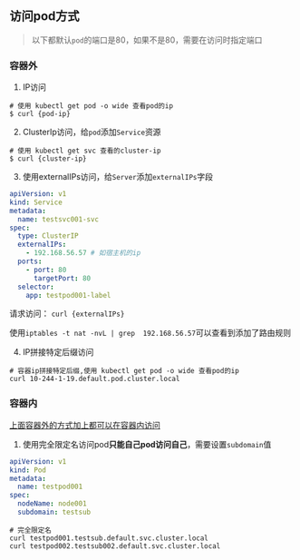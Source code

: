 ## 访问pod方式

> 以下都默认`pod`的端口是80，如果不是80，需要在访问时指定端口

### 容器外

1. IP访问

```shell
# 使用 kubectl get pod -o wide 查看pod的ip
$ curl {pod-ip}
```

2. ClusterIp访问，给`pod`添加`Service`资源

```shell
# 使用 kubectl get svc 查看的cluster-ip
$ curl {cluster-ip}
```

3. 使用externalIPs访问，给`Server`添加`externalIPs`字段

```yaml
apiVersion: v1
kind: Service
metadata:
  name: testsvc001-svc
spec:
  type: ClusterIP
  externalIPs:
    - 192.168.56.57 # 如宿主机的ip
  ports:
    - port: 80
      targetPort: 80
  selector:
    app: testpod001-label
```

请求访问： `curl {externalIPs}`

使用`iptables -t nat -nvL | grep  192.168.56.57`可以查看到添加了路由规则

4. IP拼接特定后缀访问

```shell
# 容器ip拼接特定后缀,使用 kubectl get pod -o wide 查看pod的ip
curl 10-244-1-19.default.pod.cluster.local
```

### 容器内

<a href="#容器外">上面容器外的方式加上都可以在容器内访问</a>

1. 使用完全限定名访问pod**只能自己pod访问自己**，需要设置`subdomain`值

```yaml
apiVersion: v1
kind: Pod
metadata:
  name: testpod001
spec:
  nodeName: node001
  subdomain: testsub
```

```shell
# 完全限定名 
curl testpod001.testsub.default.svc.cluster.local
curl testpod002.testsub002.default.svc.cluster.local
```
